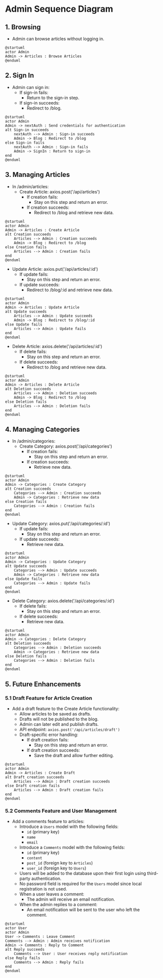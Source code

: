 # Admin Sequence Diagram

## 1. Browsing

- Admin can browse articles without logging in.

```plantuml
@startuml
actor Admin
Admin -> Articles : Browse Articles
@enduml
```

## 2. Sign In

- Admin can sign in:
  - If sign-in fails:
    - Return to the sign-in step.
  - If sign-in succeeds:
    - Redirect to /blog.

```plantuml
@startuml
actor Admin
Admin -> nextAuth : Send credentials for authentication
alt Sign-in succeeds
    nextAuth --> Admin : Sign-in succeeds
    Admin -> Blog : Redirect to /blog
else Sign-in fails
    nextAuth --> Admin : Sign-in fails
    Admin -> SignIn : Return to sign-in
end
@enduml
```

## 3. Managing Articles

- In /admin/articles:
  - Create Article: axios.post('/api/articles')
    - If creation fails:
      - Stay on this step and return an error.
    - If creation succeeds:
      - Redirect to /blog and retrieve new data.

```plantuml
@startuml
actor Admin
Admin -> Articles : Create Article
alt Creation succeeds
    Articles --> Admin : Creation succeeds
    Admin -> Blog : Redirect to /blog
else Creation fails
    Articles --> Admin : Creation fails
end
@enduml
```

- Update Article: axios.put('/api/articles/:id')
  - If update fails:
    - Stay on this step and return an error.
  - If update succeeds:
    - Redirect to /blog/:id and retrieve new data.

```plantuml
@startuml
actor Admin
Admin -> Articles : Update Article
alt Update succeeds
    Articles --> Admin : Update succeeds
    Admin -> Blog : Redirect to /blog/:id
else Update fails
    Articles --> Admin : Update fails
end
@enduml
```

- Delete Article: axios.delete('/api/articles/:id')
  - If delete fails:
    - Stay on this step and return an error.
  - If delete succeeds:
    - Redirect to /blog and retrieve new data.

```plantuml
@startuml
actor Admin
Admin -> Articles : Delete Article
alt Deletion succeeds
    Articles --> Admin : Deletion succeeds
    Admin -> Blog : Redirect to /blog
else Deletion fails
    Articles --> Admin : Deletion fails
end
@enduml

```

## 4. Managing Categories

- In /admin/categories:
  - Create Category: axios.post('/api/categories')
    - If creation fails:
      - Stay on this step and return an error.
    - If creation succeeds:
      - Retrieve new data.

```plantuml
@startuml
actor Admin
Admin -> Categories : Create Category
alt Creation succeeds
    Categories --> Admin : Creation succeeds
    Admin -> Categories : Retrieve new data
else Creation fails
    Categories --> Admin : Creation fails
end
@enduml
```

- Update Category: axios.put('/api/categories/:id')
  - If update fails:
    - Stay on this step and return an error.
  - If update succeeds:
    - Retrieve new data.

```plantuml
@startuml
actor Admin
Admin -> Categories : Update Category
alt Update succeeds
    Categories --> Admin : Update succeeds
    Admin -> Categories : Retrieve new data
else Update fails
    Categories --> Admin : Update fails
end
@enduml

```

- Delete Category: axios.delete('/api/categories/:id')
  - If delete fails:
    - Stay on this step and return an error.
  - If delete succeeds:
    - Retrieve new data.

```plantuml
@startuml
actor Admin
Admin -> Categories : Delete Category
alt Deletion succeeds
    Categories --> Admin : Deletion succeeds
    Admin -> Categories : Retrieve new data
else Deletion fails
    Categories --> Admin : Deletion fails
end
@enduml
```

## 5. Future Enhancements

### 5.1 Draft Feature for Article Creation

- Add a draft feature to the Create Article functionality:
  - Allow articles to be saved as drafts.
  - Drafts will not be published to the blog.
  - Admin can later edit and publish drafts.
  - API endpoint: `axios.post('/api/articles/draft')`
  - Draft-specific error handling:
    - If draft creation fails:
      - Stay on this step and return an error.
    - If draft creation succeeds:
      - Save the draft and allow further editing.

```plantuml
@startuml
actor Admin
Admin -> Articles : Create Draft
alt Draft creation succeeds
    Articles --> Admin : Draft creation succeeds
else Draft creation fails
    Articles --> Admin : Draft creation fails
end
@enduml
```

### 5.2 Comments Feature and User Management

- Add a comments feature to articles:
  - Introduce a `Users` model with the following fields:
    - `id` (primary key)
    - `name`
    - `email`
  - Introduce a `Comments` model with the following fields:
    - `id` (primary key)
    - `content`
    - `post_id` (foreign key to `Articles`)
    - `user_id` (foreign key to `Users`)
  - Users will be added to the database upon their first login using third-party authentication.
  - No password field is required for the `Users` model since local registration is not used.
  - When a user leaves a comment:
    - The admin will receive an email notification.
  - When the admin replies to a comment:
    - An email notification will be sent to the user who left the comment.

```plantuml
@startuml
actor User
actor Admin
User -> Comments : Leave Comment
Comments --> Admin : Admin receives notification
Admin -> Comments : Reply to Comment
alt Reply succeeds
    Comments --> User : User receives reply notification
else Reply fails
    Comments --> Admin : Reply fails
end
@enduml
```
